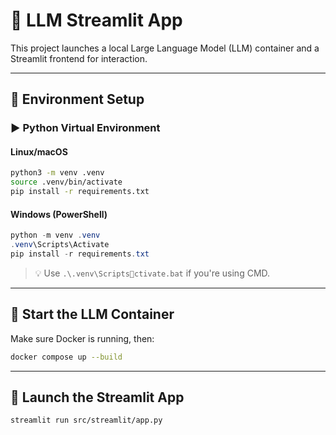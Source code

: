 # 🧠 LLM Streamlit App

This project launches a local Large Language Model (LLM) container and a Streamlit frontend for interaction.

---

## 🧰 Environment Setup

### ▶️ Python Virtual Environment

#### Linux/macOS

```bash
python3 -m venv .venv
source .venv/bin/activate
pip install -r requirements.txt
```

#### Windows (PowerShell)

```powershell
python -m venv .venv
.venv\Scripts\Activate
pip install -r requirements.txt
```

> 💡 Use `.\.venv\Scriptsctivate.bat` if you're using CMD.

---

## 🐳 Start the LLM Container

Make sure Docker is running, then:

```bash
docker compose up --build
```

---

## 🚀 Launch the Streamlit App

```bash
streamlit run src/streamlit/app.py
```